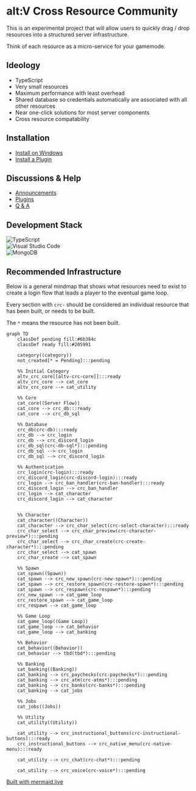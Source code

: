 # alt:V Cross Resource Community

This is an experimental project that will allow users to quickly drag / drop resources into a structured server infrastructure.

Think of each resource as a micro-service for your gamemode.

## Ideology

- TypeScript
- Very small resources
- Maximum performance with least overhead
- Shared database so credentials automatically are associated with all other resources
- Near one-click solutions for most server components
- Cross resource compatability

## Installation

- [Install on Windows](https://github.com/orgs/altv-crc/discussions/1)
- [Install a Plugin](https://github.com/orgs/altv-crc/discussions/2)

## Discussions & Help

- [Announcements](https://github.com/orgs/altv-crc/discussions/categories/announcements)
- [Plugins](https://github.com/orgs/altv-crc/discussions/categories/plugins)
- [Q & A](https://github.com/orgs/altv-crc/discussions/categories/q-a)

## Development Stack

![TypeScript](https://img.shields.io/badge/typescript-%23007ACC.svg?style=for-the-badge&logo=typescript&logoColor=white)
<br />
![Visual Studio Code](https://img.shields.io/badge/Visual%20Studio%20Code-0078d7.svg?style=for-the-badge&logo=visual-studio-code&logoColor=white)
<br />
![MongoDB](https://img.shields.io/badge/MongoDB-%234ea94b.svg?style=for-the-badge&logo=mongodb&logoColor=white)

## Recommended Infrastructure

Below is a general mindmap that shows what resources need to exist to create a login flow that leads a player to the eventual game loop.

Every section with `crc-` should be considered an individual resource that has been built, or needs to be built.

The `*` means the resource has not been built.

```mermaid
graph TD
    classDef pending fill:#6b384c
    classDef ready fill:#205991

    category((category))
    not_created[* = Pending]:::pending

    %% Initial Category
    altv_crc_core[[altv-crc-core]]:::ready
    altv_crc_core --> cat_core
    altv_crc_core --> cat_utility

    %% Core
    cat_core((Server Flow))
    cat_core --> crc_db:::ready
    cat_core --> crc_db_sql

    %% Database
    crc_db(crc-db):::ready
    crc_db --> crc_login
    crc_db --> crc_discord_login
    crc_db_sql(crc-db-sql*):::pending
    crc_db_sql --> crc_login
    crc_db_sql --> crc_discord_login

    %% Authentication
    crc_login(crc-login):::ready
    crc_discord_login(crc-discord-login):::ready
    crc_login --> crc_ban_handler(crc-ban-handler):::ready
    crc_discord_login --> crc_ban_handler
    crc_login --> cat_character
    crc_discord_login --> cat_character
    

    %% Character
    cat_character((Character))
    cat_character --> crc_char_select(crc-select-character):::ready
    crc_char_select --> crc_char_preview(crc-character-preview*):::pending
    crc_char_select --> crc_char_create(crc-create-character*):::pending
    crc_char_select --> cat_spawn
    crc_char_create --> cat_spawn

    %% Spawn
    cat_spawn((Spawn))
    cat_spawn --> crc_new_spawn(crc-new-spawn*):::pending
    cat_spawn --> crc_restore_spawn(crc-restore-spawn*):::pending
    cat_spawn --> crc_respawn(crc-respawn*):::pending
    crc_new_spawn --> cat_game_loop
    crc_restore_spawn --> cat_game_loop
    crc_respawn --> cat_game_loop

    %% Game Loop
    cat_game_loop((Game Loop))
    cat_game_loop --> cat_behavior
    cat_game_loop --> cat_banking
   
    %% Behavior
    cat_behavior((Behavior))
    cat_behavior --> tbd(tbd*):::pending

    %% Banking
    cat_banking((Banking))
    cat_banking --> crc_paychecks(crc-paychecks*):::pending
    cat_banking --> crc_atm(crc-atms*):::pending
    cat_banking --> crc_banks(crc-banks*):::pending
    cat_banking --> cat_jobs

    %% Jobs
    cat_jobs((Jobs))

    %% Utility
    cat_utility((Utility))

    cat_utility --> crc_instructional_buttons(crc-instructional-buttons):::ready
    crc_instructional_buttons --> crc_native_menu(crc-native-menu):::ready

    cat_utility --> crc_chat(crc-chat*):::pending

    cat_utility --> crc_voice(crc-voice*):::pending
```

[Built with mermaid.live](https://mermaid.live/)
